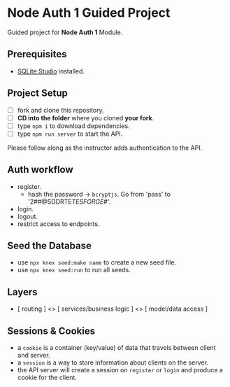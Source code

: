 # Node Auth 1 Guided Project

Guided project for **Node Auth 1** Module.

## Prerequisites

- [SQLite Studio](https://sqlitestudio.pl/index.rvt?act=download) installed.

## Project Setup

- [ ] fork and clone this repository.
- [ ] **CD into the folder** where you cloned **your fork**.
- [ ] type `npm i` to download dependencies.
- [ ] type `npm run server` to start the API.

Please follow along as the instructor adds authentication to the API.

## Auth workflow

- register.
  - hash the password -> `bcryptjs`. Go from 'pass' to '2##@SDDRTE$TESFGRGE%TEFTGE%TEGERERTERGDFDRR$#'.
- login.
- logout.
- restrict access to endpoints.

## Seed the Database

- use `npx knex seed:make name` to create a new seed file.
- use `npx knex seed:run` to run all seeds.

## Layers

- [ routing ] <> [ services/business logic ] <> [ model/data access ]

## Sessions & Cookies

- a `cookie` is a container (key/value) of data that travels between client and server.
- a `session` is a way to store information about clients on the server.
- the API server will create a session on `register` or `login` and produce a cookie for the client.
